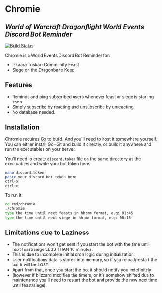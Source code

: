 # Chromie
## _World of Warcraft Dragonflight World Events Discord Bot Reminder_



[![Build Status](https://travis-ci.org/joemccann/dillinger.svg?branch=master)](https://travis-ci.org/joemccann/dillinger)

Chromie is a World Events Discord Bot Reminder for:

- Iskaara Tuskarr Community Feast
- Siege on the Dragonbane Keep

## Features

- Reminds and ping subscribed users whenever feast or siege is starting soon.
- Simply subscribe by reacting and unsubscribe by unreacting.
- No database needed.


## Installation

Chromie requires [Go](https://go.dev/) to build. And you'll need to host it somewhere yourself.
You can either install Go+Git and build it directly, or build it anywhere and run the executables on your server.

You'll need to create `discord.token` file on the same directory as the exectuables and write your bot token here.
```sh
nano discord.token 
paste your discord bot token here
ctrl+o
ctrl+x
```

To run it

```sh
cd cmd/chromie
./chromie
type the time until next feasts in hh:mm format, e.g: 01:45
type the time until next siege in hh:mm format, e.g: 00:15
```

## Limitations due to Laziness

- The notifications won't get sent if you start the bot with the time until next feast/siege LESS THAN 10 minutes.
- This is due to incomplete initial cron logic during initialization.
- User notifications data is stored into memory, so if you reload/restart the bot it will be LOST.
- Apart from that, once you start the bot it should notify you indefinitely 
- (however if blizzard modifies the timers, or it's somehow shifted due to maintenance you'll need to restart the bot and provide the new next time until feast/siege).

